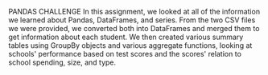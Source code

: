 PANDAS CHALLENGE
In this assignment, we looked at all of the information we learned about Pandas, DataFrames, and series. 
From the two CSV files we were provided, we converted both into DataFrames and merged them to get information about each student. We then created various summary tables using GroupBy objects and various aggregate functions, looking at schools' performance based on test scores and the scores' relation to school spending, size, and type.
